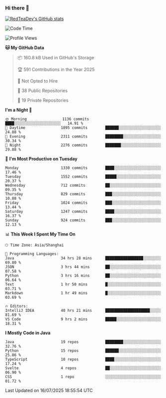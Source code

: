 ### Hi there 👋

<!--
**RedTeaDev/RedTeaDev** is a ✨ _special_ ✨ repository because its `README.md` (this file) appears on your GitHub profile.

Here are some ideas to get you started:

- 🔭 I’m currently working on ...
- 🌱 I’m currently learning ...
- 👯 I’m looking to collaborate on ...
- 🤔 I’m looking for help with ...
- 💬 Ask me about ...
- 📫 How to reach me: ...
- 😄 Pronouns: ...
- ⚡ Fun fact: ...
-->

<!--
[![wakatime](https://wakatime.com/badge/user/6b101ed0-04c0-4490-9283-eb61f2efff96.svg)](https://wakatime.com/@6b101ed0-04c0-4490-9283-eb61f2efff96)
!-->

[![RedTeaDev's GitHub stats](https://github-readme-stats.vercel.app/api?username=RedTeaDev\&include_all_commits=true)](https://github.com/anuraghazra/github-readme-stats)
<!--
[![willianrod's wakatime stats](https://github-readme-stats.vercel.app/api/wakatime?username=RedTeaDev)](https://github.com/anuraghazra/github-readme-stats)
!-->
<!--START_SECTION:waka-->
![Code Time](http://img.shields.io/badge/Code%20Time-3%2C407%20hrs%204%20mins-blue)

![Profile Views](http://img.shields.io/badge/Profile%20Views-0-blue)

**🐱 My GitHub Data** 

> 📦 160.8 kB Used in GitHub's Storage 
 > 
> 🏆 591 Contributions in the Year 2025
 > 
> 🚫 Not Opted to Hire
 > 
> 📜 38 Public Repositories 
 > 
> 🔑 19 Private Repositories 
 > 
**I'm a Night 🦉** 

```text
🌞 Morning                1136 commits        ████░░░░░░░░░░░░░░░░░░░░░   14.91 % 
🌆 Daytime                1895 commits        ██████░░░░░░░░░░░░░░░░░░░   24.88 % 
🌃 Evening                2311 commits        ████████░░░░░░░░░░░░░░░░░   30.34 % 
🌙 Night                  2276 commits        ███████░░░░░░░░░░░░░░░░░░   29.88 % 
```
📅 **I'm Most Productive on Tuesday** 

```text
Monday                   1330 commits        ████░░░░░░░░░░░░░░░░░░░░░   17.46 % 
Tuesday                  1552 commits        █████░░░░░░░░░░░░░░░░░░░░   20.37 % 
Wednesday                712 commits         ██░░░░░░░░░░░░░░░░░░░░░░░   09.35 % 
Thursday                 829 commits         ███░░░░░░░░░░░░░░░░░░░░░░   10.88 % 
Friday                   1024 commits        ███░░░░░░░░░░░░░░░░░░░░░░   13.44 % 
Saturday                 1247 commits        ████░░░░░░░░░░░░░░░░░░░░░   16.37 % 
Sunday                   924 commits         ███░░░░░░░░░░░░░░░░░░░░░░   12.13 % 
```


📊 **This Week I Spent My Time On** 

```text
🕑︎ Time Zone: Asia/Shanghai

💬 Programming Languages: 
Java                     34 hrs 28 mins      █████████████████░░░░░░░░   69.80 % 
JSON                     3 hrs 44 mins       ██░░░░░░░░░░░░░░░░░░░░░░░   07.58 % 
Python                   3 hrs 16 mins       ██░░░░░░░░░░░░░░░░░░░░░░░   06.64 % 
Text                     1 hr 50 mins        █░░░░░░░░░░░░░░░░░░░░░░░░   03.71 % 
Markdown                 1 hr 49 mins        █░░░░░░░░░░░░░░░░░░░░░░░░   03.69 % 

🔥 Editors: 
IntelliJ IDEA            40 hrs 21 mins      ████████████████████░░░░░   81.69 % 
VS Code                  9 hrs 2 mins        █████░░░░░░░░░░░░░░░░░░░░   18.31 % 
```

**I Mostly Code in Java** 

```text
Java                     19 repos            ████████░░░░░░░░░░░░░░░░░   32.76 % 
Python                   15 repos            ██████░░░░░░░░░░░░░░░░░░░   25.86 % 
TypeScript               10 repos            ████░░░░░░░░░░░░░░░░░░░░░   17.24 % 
Svelte                   4 repos             ██░░░░░░░░░░░░░░░░░░░░░░░   06.90 % 
CSS                      1 repo              ░░░░░░░░░░░░░░░░░░░░░░░░░   01.72 % 
```




 Last Updated on 16/07/2025 18:55:54 UTC
<!--END_SECTION:waka-->


